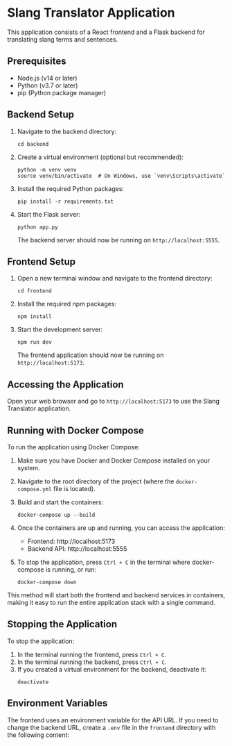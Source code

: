 # Slang Translator Application

This application consists of a React frontend and a Flask backend for translating slang terms and sentences.

## Prerequisites

- Node.js (v14 or later)
- Python (v3.7 or later)
- pip (Python package manager)

## Backend Setup

1. Navigate to the backend directory:
   ```
   cd backend
   ```

2. Create a virtual environment (optional but recommended):
   ```
   python -m venv venv
   source venv/bin/activate  # On Windows, use `venv\Scripts\activate`
   ```

3. Install the required Python packages:
   ```
   pip install -r requirements.txt
   ```

4. Start the Flask server:
   ```
   python app.py
   ```

   The backend server should now be running on `http://localhost:5555`.

## Frontend Setup

1. Open a new terminal window and navigate to the frontend directory:
   ```
   cd frontend
   ```

2. Install the required npm packages:
   ```
   npm install
   ```

3. Start the development server:
   ```
   npm run dev
   ```

   The frontend application should now be running on `http://localhost:5173`.

## Accessing the Application

Open your web browser and go to `http://localhost:5173` to use the Slang Translator application.

## Running with Docker Compose

To run the application using Docker Compose:

1. Make sure you have Docker and Docker Compose installed on your system.

2. Navigate to the root directory of the project (where the `docker-compose.yml` file is located).

3. Build and start the containers:
   ```
   docker-compose up --build
   ```

4. Once the containers are up and running, you can access the application:
   - Frontend: http://localhost:5173
   - Backend API: http://localhost:5555

5. To stop the application, press `Ctrl + C` in the terminal where docker-compose is running, or run:
   ```
   docker-compose down
   ```

This method will start both the frontend and backend services in containers, making it easy to run the entire application stack with a single command.

## Stopping the Application

To stop the application:

1. In the terminal running the frontend, press `Ctrl + C`.
2. In the terminal running the backend, press `Ctrl + C`.
3. If you created a virtual environment for the backend, deactivate it:
   ```
   deactivate
   ```

## Environment Variables

The frontend uses an environment variable for the API URL. If you need to change the backend URL, create a `.env` file in the `frontend` directory with the following content:

